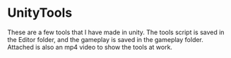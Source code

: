 # UnityTools

These are a few tools that I have made in unity. The tools script is saved in the Editor folder, and the gameplay is saved in the gameplay folder. Attached is also an mp4 video
to show the tools at work.
